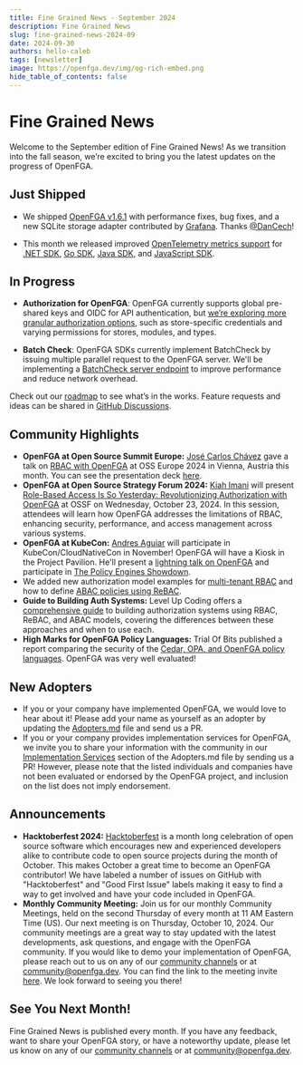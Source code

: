```yaml
---
title: Fine Grained News - September 2024
description: Fine Grained News
slug: fine-grained-news-2024-09
date: 2024-09-30
authors: hello-caleb
tags: [newsletter]
image: https://openfga.dev/img/og-rich-embed.png
hide_table_of_contents: false
---
```

# Fine Grained News
Welcome to the September edition of Fine Grained News! As we transition into the fall season, we’re excited to bring you the latest updates on the progress of OpenFGA.

## **Just Shipped**

* We shipped [OpenFGA v1.6.1](https://github.com/openfga/openfga/releases/tag/v1.6.1) with performance fixes, bug fixes, and a new SQLite storage adapter contributed by [Grafana](https://grafana.com/). Thanks [@DanCech](https://github.com/DanCech)! 

* This month we released improved [OpenTelemetry metrics support](https://openfga.dev/docs/getting-started/configure-telemetry) for [.NET SDK](https://github.com/openfga/dotnet-sdk/releases), [Go SDK](https://github.com/openfga/go-sdk/releases/tag/v0.6.1), [Java SDK](https://github.com/openfga/java-sdk/releases/tag/v0.7.1), and [JavaScript SDK](https://github.com/openfga/js-sdk/releases/tag/v0.7.0). 

## **In Progress**

* **Authorization for OpenFGA**: OpenFGA currently supports global pre-shared keys and OIDC for API authentication, but [we’re exploring more granular authorization options](https://github.com/openfga/roadmap/issues/30), such as store-specific credentials and varying permissions for stores, modules, and types.

* **Batch Check**: OpenFGA SDKs currently implement BatchCheck by issuing multiple parallel request to the OpenFGA server. We'll be implementing a [BatchCheck server endpoint](https://github.com/openfga/roadmap/issues/35) to improve performance and reduce network overhead.

Check out our [roadmap](https://github.com/orgs/openfga/projects/1/views/1) to see what’s in the works. Feature requests and ideas can be shared in [GitHub Discussions](https://github.com/orgs/openfga/discussions/categories/ideas).

## **Community Highlights**

* **OpenFGA at Open Source Summit Europe:** [José Carlos Chávez](https://www.linkedin.com/in/jcchavezs/) gave a talk on [RBAC with OpenFGA](https://osseu2024.sched.com/event/1ej2u/fine-grained-policies-rbac-with-openfga-jose-carlos-chavez-okta) at OSS Europe 2024 in Vienna, Austria this month. You can see the presentation deck [here](https://speakerdeck.com/jcchavezs/fine-grained-policies-rbac-with-openfga).  
* **OpenFGA at Open Source Strategy Forum 2024:** [Kiah Imani](https://www.linkedin.com/in/kiah-tolliver/) will present [Role-Based Access Is So Yesterday: Revolutionizing Authorization with OpenFGA](https://sossfusion2024.sched.com/event/1hcQa?iframe=no) at OSSF on Wednesday, October 23, 2024. In this session, attendees will learn how OpenFGA addresses the limitations of RBAC, enhancing security, performance, and access management across various systems.  
* **OpenFGA at KubeCon:** [Andres Aguiar](https://www.linkedin.com/in/aaguiar/) will participate in KubeCon/CloudNativeCon in November! OpenFGA will have a Kiosk in the Project Pavilion. He'll present a [lightning talk on OpenFGA](https://kccncna2024.sched.com/event/1iWA6/openfga-the-cloud-native-way-to-implement-fine-grained-authorization-project-lightning-talk) and participate in [The Policy Engines Showdown](https://kccncna2024.sched.com/event/1i7qp/the-policy-engines-showdown-gabriel-l-manor-permitio-andres-aguiar-okta-omri-gazitt-aserto-anders-eknert-styra-sarah-cecchetti-aws?iframe=no).  
* We added new authorization model examples for [multi-tenant RBAC](https://github.com/openfga/sample-stores/tree/main/stores/multitenant-rbac) and how to define [ABAC policies using ReBAC](https://github.com/openfga/sample-stores/tree/main/stores/abac-with-rebac).  
* **Guide to Building Auth Systems:** Level Up Coding offers a [comprehensive guide](https://levelup.gitconnected.com/complete-guide-to-building-authorization-systems-using-rbac-rebac-and-abac-0a2ce5311d25) to building authorization systems using RBAC, ReBAC, and ABAC models, covering the differences between these approaches and when to use each.  
* **High Marks for OpenFGA Policy Languages:** Trial Of Bits published a report comparing the security of the [Cedar, OPA, and OpenFGA policy languages](https://github.com/trailofbits/publications/blob/master/reports/Policy_Language_Security_Comparison_and_TM.pdf). OpenFGA was very well evaluated!


## **New Adopters**

* If you or your company have implemented OpenFGA, we would love to hear about it! Please add your name as yourself as an adopter by updating the [Adopters.md](https://github.com/openfga/community/blob/main/ADOPTERS.md#companiesprojects-using-openfga-in-production) file and send us a PR.  
* If you or your company provides implementation services for OpenFGA, we invite you to share your information with the community in our [Implementation Services](https://github.com/openfga/community/blob/main/ADOPTERS.md#companies-offering-openfga-implementation-services) section of the Adopters.md file by sending us a PR! However, please note that the listed individuals and companies have not been evaluated or endorsed by the OpenFGA project, and inclusion on the list does not imply endorsement.

## **Announcements**

* **Hacktoberfest 2024:** [Hacktoberfest](https://hacktoberfest.com) is a month long celebration of open source software which encourages new and experienced developers alike to contribute code to open source projects during the month of October. This makes October a great time to become an OpenFGA contributor! We have labeled a number of issues on GitHub with "Hacktoberfest" and "Good First Issue" labels making it easy to find a way to get involved and have your code included in OpenFGA.  
* **Monthly Community Meeting:** Join us for our monthly Community Meetings, held on the second Thursday of every month at 11 AM Eastern Time (US). Our next meeting is on Thursday, October 10, 2024\. Our community meetings are a great way to stay updated with the latest developments, ask questions, and engage with the OpenFGA community. If you would like to demo your implementation of OpenFGA, please reach out to us on any of our [community channels](https://openfga.dev/community) or at community@openfga.dev. You can find the link to the meeting invite [here](https://openfga.dev/docs/community#monthly-community-meetings). We look forward to seeing you there!

## **See You Next Month!**

Fine Grained News is published every month. If you have any feedback, want to share your OpenFGA story, or have a noteworthy update, please let us know on any of our [community channels](https://openfga.dev/community) or at community@openfga.dev.
